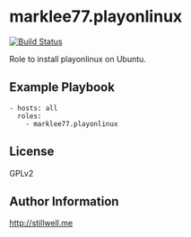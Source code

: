 marklee77.playonlinux
=====================

[![Build Status](https://travis-ci.org/marklee77/ansible-role-playonlinux.svg?branch=master)](https://travis-ci.org/marklee77/ansible-role-playonlinux)

Role to install playonlinux on Ubuntu.

Example Playbook
-------------------------

    - hosts: all
      roles:
        - marklee77.playonlinux

License
-------

GPLv2

Author Information
------------------

http://stillwell.me
